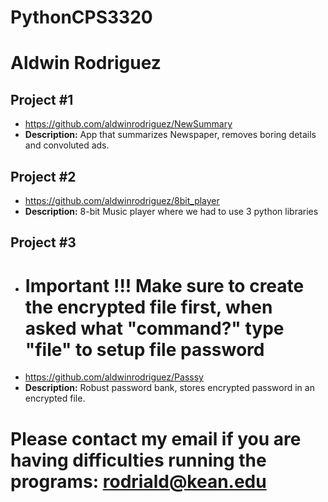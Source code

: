 # PythonCPS3320

# Aldwin Rodriguez

## Project #1

- https://github.com/aldwinrodriguez/NewSummary
- <b>Description:</b> App that summarizes Newspaper, removes boring details and convoluted ads.

## Project #2

- https://github.com/aldwinrodriguez/8bit_player
- <b>Description:</b> 8-bit Music player where we had to use 3 python libraries 

## Project #3

- # <b> Important !!! </b> Make sure to create the encrypted file first, when asked what "command?" type "file" to setup file password
- https://github.com/aldwinrodriguez/Passsy
- <b>Description:</b> Robust password bank, stores encrypted password in an encrypted file.

# Please contact my email if you are having difficulties running the programs: rodriald@kean.edu
